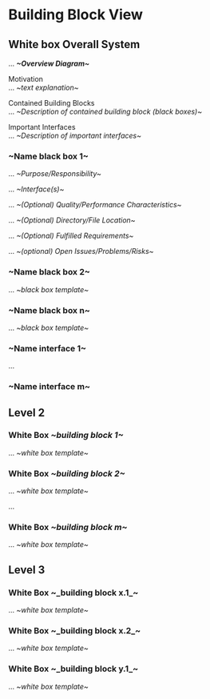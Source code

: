 # Building Block View

<!-- See: https://docs.arc42.org/section-5/ -->

## White box Overall System

... ***~Overview Diagram~***

Motivation  
... *~text explanation~*

Contained Building Blocks  
... *~Description of contained building block (black boxes)~*

Important Interfaces  
... *~Description of important interfaces~*

### ~Name black box 1~

... *~Purpose/Responsibility~*

... *~Interface(s)~*

... *~(Optional) Quality/Performance Characteristics~*

... *~(Optional) Directory/File Location~*

... *~(Optional) Fulfilled Requirements~*

... *~(optional) Open Issues/Problems/Risks~*

### ~Name black box 2~

... *~black box template~*

### ~Name black box n~

... *~black box template~*

### ~Name interface 1~

…

### ~Name interface m~

## Level 2

### White Box *~building block 1~*

... *~white box template~*

### White Box *~building block 2~*

... *~white box template~*

…

### White Box *~building block m~*

... *~white box template~*

## Level 3

### White Box ~\_building block x.1\_\~

... *~white box template~*

### White Box ~\_building block x.2\_\~

... *~white box template~*

### White Box ~\_building block y.1\_\~

... *~white box template~*
